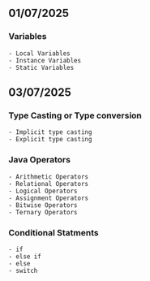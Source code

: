 ## 01/07/2025

### Variables

    - Local Variables
    - Instance Variables
    - Static Variables

## 03/07/2025

### Type Casting or Type conversion

    - Implicit type casting
    - Explicit type casting

### Java Operators

    - Arithmetic Operators
    - Relational Operators
    - Logical Operators
    - Assignment Operators
    - Bitwise Operators
    - Ternary Operators

### Conditional Statments

    - if
    - else if
    - else
    - switch
